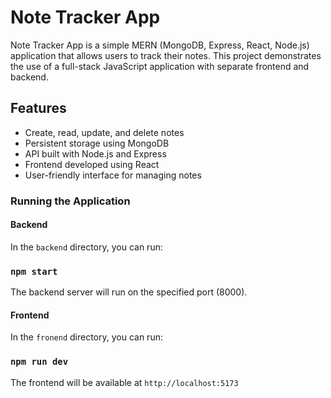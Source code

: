 # Note Tracker App

Note Tracker App is a simple MERN (MongoDB, Express, React, Node.js) application that allows users to track their notes. This project demonstrates the use of a full-stack JavaScript application with separate frontend and backend.

## Features

- Create, read, update, and delete notes
- Persistent storage using MongoDB
- API built with Node.js and Express
- Frontend developed using React
- User-friendly interface for managing notes

### Running the Application

#### Backend

In the `backend` directory, you can run:

### `npm start`

The backend server will run on the specified port (8000).

#### Frontend

In the `fronend` directory, you can run:

### `npm run dev`

The frontend will be available at `http://localhost:5173`
